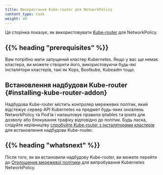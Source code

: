 ```yaml
---
title: Використання Kube-router для NetworkPolicy
content_type: task
weight: 40
---
```


<!-- overview -->

Ця сторінка показує, як використовувати [Kube-router](https://github.com/cloudnativelabs/kube-router) для NetworkPolicy.

## {{% heading "prerequisites" %}}

Вам потрібно мати запущений кластер Kubernetes. Якщо у вас ще немає кластера, ви можете створити його, використовуючи будь-які інсталятори кластерів, такі як Kops, Bootkube, Kubeadm тощо.

<!-- steps -->

## Встановлення надбудови Kube-router {#installing-kube-router-addon}

Надбудова Kube-router містить контролер мережевих політик, який відстежує сервер API Kubernetes на предмет будь-яких оновлень NetworkPolicy та Podʼів і налаштовує правила iptables та ipsets для дозволу або блокування трафіку відповідно до політик. Будь ласка, слідуйте керівництву [спробуйте Kube-router з інсталяторами кластерів](https://www.kube-router.io/docs/user-guide/#try-kube-router-with-cluster-installers) для встановлення надбудови Kube-router.

## {{% heading "whatsnext" %}}

Після того, як ви встановили надбудову Kube-router, ви можете перейти до [Оголошення мережевої політики](/uk/docs/tasks/administer-cluster/declare-network-policy/) для випробування Kubernetes NetworkPolicy.

